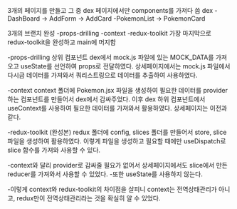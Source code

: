 3개의 페이지를 만들고 그 중 dex 페이지에서만 components를 가져다 씀
dex
-DashBoard -> AddForm -> AddCard
-PokemonList -> PokemonCard

3개의 브랜치 완성
-props-drilling
-context
-redux-toolkit 
가장 마지막으로 redux-toolkit을 완성하고 main에 머지함

-props-drilling
상위 컴포넌트 dex에서
mock.js 파일에 있는 MOCK_DATA를 가져오고 useState를 선언하여 props로 전달하였다.
상세페이지에서는 mock.js 파일에서 다시금 데이터를 가져와서 쿼리스트링으로 데이터를 추출하여 사용하였다. 

-context
context 폴더에 Pokemon.jsx 파일을 생성하여 필요한 데이터를 provider하는 컴포넌트를 만들어서 dex에서 감싸주었다. 
이후 dex 하위 컴포넌트에서 useContext를 사용하여 필요한 데이터를 가져와서 활용하였다. 
상세페이지는 이전과 같다. 

-redux-toolkit (완성본)
redux 폴더에 config, slices 폴더를 만들어서 store, slice 파일을 생성하여 활용하였다. 
이렇게 파일을 생성하고 필요할 때에만 useDispatch로 slice 함수를 가져와 사용할 수 있다. 

-context와 달리 provider로 감싸줄 필요가 없어서 상세페이지에서도 slice에서 만든 reducer를 가져와서 사용할 수 있었다. 
-또한 useState를 사용하지 않는다. 

-이렇게 context와 redux-toolkit의 차이점을 살피니 context는 전역상태관리가 아니고, redux만이 전역상태관리라는 것을 확실히 알 수 있었다. 
